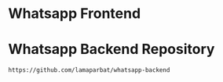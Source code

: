 # Whatsapp Frontend

# Whatsapp Backend Repository
  ``` https://github.com/lamaparbat/whatsapp-backend ```
